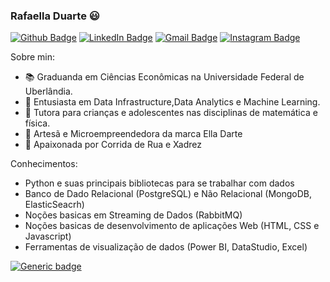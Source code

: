 ### Rafaella Duarte 😃

[![Github Badge](https://img.shields.io/badge/-elladarte-inactive?style=flat-square&logo=Github&logoColor=white&link=https://github.com/elladarte/)](https://github.com/elladarte/)
[![LinkedIn Badge](https://img.shields.io/badge/-Rafaella_Duarte-blue?style=flat-square&logo=Linkedin&logoColor=white&link=https://www.linkedin.com/in/rafaella-duarte-044276130/)](https://www.linkedin.com/in/rafaella-duarte-044276130/)
[![Gmail Badge](https://img.shields.io/badge/-rafaella.d.d.carvalho@gmail.com-c14438?style=flat-square&logo=Gmail&logoColor=white&link=mailto:rafaella.d.d.carvalho@gmail.com)](mailto:rafaella.d.d.carvalho@gmail.com)
[![Instagram Badge](https://img.shields.io/badge/-@ella_darte-blueviolet?style=flat-square&logo=Instagram&logoColor=white&link=https://www.instagram.com/ella_darte)](https://www.instagram.com/ella_darte)

Sobre min:

- 📚 Graduanda em Ciências Econômicas na Universidade Federal de Uberlândia.
- 🌱 Entusiasta em Data Infrastructure,Data Analytics e Machine Learning.
- 📐 Tutora para crianças e adolescentes nas disciplinas de matemática e física.
- 🎨 Artesã e Microempreendedora da marca Ella Darte
- 🥰 Apaixonada por Corrida de Rua e Xadrez

Conhecimentos:

- Python e suas principais bibliotecas para se trabalhar com dados
- Banco de Dado Relacional (PostgreSQL) e Não Relacional (MongoDB, ElasticSeacrh)
- Noções basicas em Streaming de Dados (RabbitMQ)
- Noções basicas de desenvolvimento de aplicações Web (HTML, CSS e Javascript)
- Ferramentas de visualização de dados (Power BI, DataStudio, Excel)

[![Generic badge](https://img.shields.io/badge/ROADMAP_ESTUDOS-andamento-yellow.svg)](https://github.com/elladarte/My_list_study)

